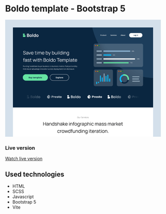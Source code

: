 # Boldo template - Bootstrap 5

![alt text](https://github.com/damiankomonski/boldo-template/blob/main/cover-image.png?raw=true)

### Live version
[Watch live version](https://koskistudio.pl/projects/boldo-template/)

## Used technologies
- HTML
- SCSS
- Javascript
- Bootstrap 5
- Vite